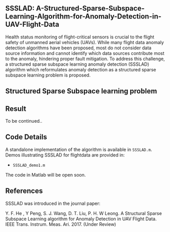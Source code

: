 ##  SSSLAD: A-Structured-Sparse-Subspace-Learning-Algorithm-for-Anomaly-Detection-in-UAV-Flight-Data

Health status monitoring of flight-critical sensors is crucial to the flight safety of unmanned aerial vehicles (UAVs). While many flight data anomaly detection algorithms have been proposed, most do not consider data source information and cannot identify which data sources contribute most to the anomaly, hindering proper fault mitigation. To address this challenge, a structured sparse subspace learning anomaly detection (SSSLAD) algorithm which reformulates anomaly detection as a structured sparse subspace learning problem is proposed.

## Structured Sparse Subspace learning problem


## Result
To be continued..

## Code Details
A standalone implementation of the algorithm is available in `SSSLAD.m`.
Demos illustrating SSSLAD for flightdata are provided in:
* `SSSLAD_demo1.m`

The code in Matlab will be open soon.

## References
SSSLAD was introduced in the journal paper:

Y. F. He , Y Peng, S. J. Wang, D. T. Liu, P. H. W Leong. A Structural Sparse Subspace Learning algorithm for Anomaly Detection in UAV Flight Data. IEEE Trans. Instrum. Meas. Ari. 2017. (Under Review)
